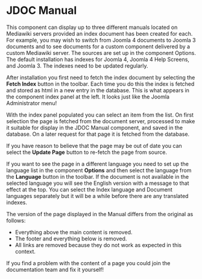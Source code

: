 # JDOC Manual

This component can display up to three different manuals
located on Mediawiki servers provided an index document has 
been created for each. For example, you may wish to switch 
from Joomla 4 documents to Joomla 3 documents and to see 
documents for a custom component delivered by a custom 
Mediawiki server. The sources are set up in the component 
Options. The default installation has indexes for Joomla 4, 
Joomla 4 Help Screens, and Joomla 3. The indexes need to be 
updated regularly.

After installation you first need to fetch the index
document by selecting the <strong>Fetch Index</strong> button
in the toolbar. Each time you do this the index is fetched
and stored as html in a new entry in the database. This is 
what appears in the component index panel at the left. It
looks just like the Joomla Administrator menu!

With the index panel populated you can select an item from
the list. On first selection the page is fetched from the
document server, processed to make it suitable for display
in the JDOC Manual component, and saved in the database.
On a later request for that page it is fetched from the
database.

If you have reason to believe that the page may be out of 
date you can select the <strong>Update Page</strong> button 
to re-fetch the page from source.

If you want to see the page in a different language you
need to set up the language list in the component 
<strong>Options</strong> and then select the language from
the <strong>Language</strong> button in the toolbar. If the
document is not available in the selected language you will
see the English version with a message to that effect at 
the top. You can select the Index language and Document languages separately but it will be a while before there are any 
translated indexes.

The version of the page displayed in the Manual differs
from the original as follows:

* Everything above the main content is removed.
* The footer and everything below is removed.
* All links are removed because they do not work as expected
in this context.

If you find a problem with the content of a page you could join
the documentation team and fix it yourself! 
